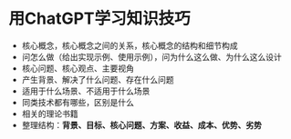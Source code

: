 # 用ChatGPT学习知识技巧

- 核心概念，核心概念之间的关系，核心概念的结构和细节构成
- 问怎么做（给出实现示例、使用示例），问为什么这么做、为什么这么设计
- 核心问题、核心观点、主要视角
- 产生背景、解决了什么问题、存在什么问题
- 适用于什么场景、不适用于什么场景
- 同类技术都有哪些，区别是什么
- 相关的理论书籍
- 整理结构：**背景、目标、核心问题、方案、收益、成本、优势、劣势**